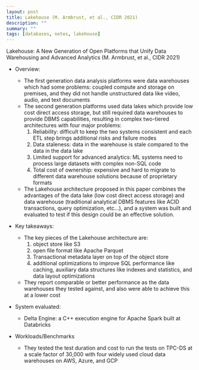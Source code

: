```yaml
---
layout: post
title: Lakehouse (M. Armbrust, et al., CIDR 2021)
description: ""
summary: ""
tags: [databases, notes, lakehouse]
---
```


Lakehouse: A New Generation of Open Platforms that Unify Data Warehousing and Advanced Analytics (M. Armbrust, et al., CIDR 2021)

- Overview:

  - The first generation data analysis platforms were data warehouses which had some problems: coupled compute and storage on premises, and they did not handle unstructured data like video, audio, and text documents
  - The second generation platforms used data lakes which provide low cost direct access storage, but still required data warehouses to provide DBMS capabilities, resulting in complex two-tiered architectures with four major problems:
    1. Reliability: difficult to keep the two systems consistent and each ETL step brings additional risks and failure modes
    2. Data staleness: data in the warehouse is stale compared to the data in the data lake
    3. Limited support for advanced analytics: ML systems need to process large datasets with complex non-SQL code
    4. Total cost of ownership: expensive and hard to migrate to different data warehouse solutions because of proprietary formats
  - The Lakehouse architecture proposed in this paper combines the advantages of the data lake (low cost direct access storage) and data warehouse (traditional analytical DBMS features like ACID transactions, query optimization, etc…), and a system was built and evaluated to test if this design could be an effective solution.

- Key takeaways:

  - The key pieces of the Lakehouse architecture are:
    1. object store like S3
    2. open file format like Apache Parquet
    3. Transactional metadata layer on top of the object store
    4. additional optimizations to improve SQL performance like caching, auxiliary data structures like indexes and statistics, and data layout optimizations
  - They report comparable or better performance as the data warehouses they tested against, and also were able to achieve this at a lower cost

- System evaluated:

  - Delta Engine: a C++ execution engine for Apache Spark built at Databricks

- Workloads/Benchmarks

  - They tested the test duration and cost to run the tests on TPC-DS at a scale factor of 30,000 with four widely used cloud data warehouses on AWS, Azure, and GCP
